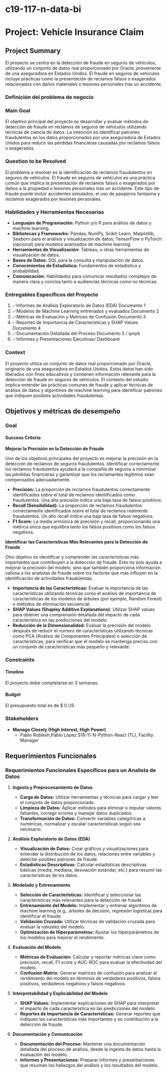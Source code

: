 # c19-117-n-data-bi

# Project: Vehicle Insurance Claim

## Project Summary
El proyecto se centra en la detección de fraude en seguros de vehículos, utilizando un conjunto de datos real proporcionado por Oracle, proveniente de una aseguradora en Estados Unidos. El fraude en seguros de vehículos incluye prácticas como la presentación de reclamos falsos o exagerados relacionados con daños materiales o lesiones personales tras un accidente.

### Definición del problema de negocio

### Main Goal
El objetivo principal del proyecto es desarrollar y evaluar métodos de detección de fraude en reclamos de seguros de vehículos utilizando técnicas de ciencia de datos. La intención es identificar patrones fraudulentos en los datos proporcionados por una aseguradora de Estados Unidos para reducir las pérdidas financieras causadas por reclamos falsos o exagerados.

### Question to be Resolved 
El problema a resolver es la identificación de reclamos fraudulentos en seguros de vehículos. El fraude en seguros de vehículos es una práctica común que implica la presentación de reclamos falsos o exagerados por daños a la propiedad o lesiones personales tras un accidente. Este tipo de fraude puede incluir accidentes simulados, el uso de pasajeros fantasma y reclamos exagerados por lesiones personales.

### Habilidades y Herramientas Necesarias
- **Lenguajes de Programación:** Python y/o R para análisis de datos y machine learning.
- **Bibliotecas y Frameworks:** Pandas, NumPy, Scikit-Learn, Matplotlib, Seaborn para el análisis y visualización de datos; TensorFlow o PyTorch (opcional) para modelos avanzados de machine learning.
- **Herramientas de Visualización:** Tableau, u otras herramientas de visualización de datos.
- **Bases de Datos:** SQL para la consulta y manipulación de datos.
- **Conocimientos de Estadística:** Fundamentos de estadística y probabilidad.
- **Comunicación:** Habilidades para comunicar resultados complejos de manera clara y concisa tanto a audiencias técnicas como no técnicas.

### Entregables Específicos del Proyecto
1. ✅Informes de Análisis Exploratorio de Datos (EDA) Documento 1
2. ✅Modelos de Machine Learning entrenados y evaluados Documento 2
3. ✅Métricas de Evaluación y Matrices de Confusión Documento 3
4. ✅Reportes de Importancia de Características y SHAP Values Documento 4
5. ✅Documentación Detallada del Proceso Documento 5 / ipnyb
6. ✅Informes y Presentaciones Ejecutivas/ Dashboard

### Context
El proyecto utiliza un conjunto de datos real proporcionado por Oracle, originario de una aseguradora en Estados Unidos. Estos datos han sido liberados con fines educativos y contienen información relevante para la detección de fraude en seguros de vehículos. El contexto del estudio implica entender las prácticas comunes de fraude y aplicar técnicas de análisis de datos y algoritmos de machine learning para identificar patrones que indiquen posibles actividades fraudulentas.

## Objetivos y métricas de desempeño

### Goal
#### Success Criteria
**Mejorar la Precisión en la Detección de Fraude**

Uno de los objetivos principales del proyecto es mejorar la precisión en la detección de reclamos de seguros fraudulentos. Identificar correctamente los reclamos fraudulentos ayudará a la compañía de seguros a minimizar las pérdidas financieras y garantizar que los reclamantes legítimos sean compensados adecuadamente.

- **Precisión:** La proporción de reclamos fraudulentos correctamente identificados sobre el total de reclamos identificados como fraudulentos. Una alta precisión indica una baja tasa de falsos positivos.
- **Recall (Sensibilidad):** La proporción de reclamos fraudulentos correctamente identificados sobre el total de reclamos realmente fraudulentos. Un alto recall indica una baja tasa de falsos negativos.
- **F1 Score:** La media armónica de precisión y recall, proporcionando una métrica única que equilibra tanto los falsos positivos como los falsos negativos.

**Identificar las Características Más Relevantes para la Detección de Fraude**

Otro objetivo es identificar y comprender las características más importantes que contribuyen a la detección de fraude. Esto no solo ayuda a mejorar la precisión del modelo, sino que también proporciona información valiosa a los analistas de fraude sobre los factores que más influyen en la identificación de actividades fraudulentas.

- **Importancia de las Características:** Evaluar la importancia de las características utilizando técnicas como el análisis de importancia de características de los modelos de árboles (por ejemplo, Random Forest) o métodos de eliminación secuencial.
- **SHAP Values (Shapley Additive Explanations):** Utilizar SHAP values para obtener una comprensión detallada del impacto de cada característica en las predicciones del modelo.
- **Reducción de la Dimensionalidad:** Evaluar la precisión del modelo después de reducir el número de características utilizando técnicas como PCA (Análisis de Componentes Principales) o selección de características, para verificar que el modelo se mantenga preciso con un conjunto de características más pequeño y relevante.

### Constraints

#### Timeline
El proyecto debe completarse en 3 semanas.

#### Budget
El presupuesto total es de \$ 0 US

### Stakeholders

- **Manage Closely (High Interest, High Power)**
  - Pablo Roblesh,Pablo López S16-11-N-Python-React (TL), Facility Manager

## Requerimientos Funcionales

### Requerimientos Funcionales Específicos para un Analista de Datos

1. **Ingesta y Preprocesamiento de Datos**
   - **Carga de Datos:** Utilizar herramientas y técnicas para cargar y leer el conjunto de datos proporcionado.
   - **Limpieza de Datos:** Aplicar métodos para eliminar o imputar valores faltantes, corregir errores y manejar datos duplicados.
   - **Transformación de Datos:** Convertir variables categóricas a numéricas, normalizar y escalar características según sea necesario.

2. **Análisis Exploratorio de Datos (EDA)**
   - **Visualización de Datos:** Crear gráficos y visualizaciones para entender la distribución de los datos, relaciones entre variables y detectar posibles patrones de fraude.
   - **Estadísticas Descriptivas:** Calcular estadísticas descriptivas básicas (media, mediana, desviación estándar, etc.) para resumir las características de los datos.

3. **Modelado y Entrenamiento**
   - **Selección de Características:** Identificar y seleccionar las características más relevantes para la detección de fraude.
   - **Entrenamiento del Modelo:** Implementar y entrenar algoritmos de machine learning (e.g., árboles de decisión, regresión logística) para identificar el fraude.
   - **Validación Cruzada:** Utilizar técnicas de validación cruzada para evaluar la robustez del modelo.
   - **Optimización de Hiperparámetros:** Ajustar los hiperparámetros de los modelos para mejorar el rendimiento.

4. **Evaluación del Modelo**
   - **Métricas de Evaluación:** Calcular y reportar métricas clave como precisión, recall, F1 score y AUC-ROC para evaluar la efectividad del modelo.
   - **Confusion Matrix:** Generar matrices de confusión para analizar el rendimiento del modelo en términos de verdaderos positivos, falsos positivos, verdaderos negativos y falsos negativos.

5. **Interpretabilidad y Explicabilidad del Modelo**
   - **SHAP Values:** Implementar explicaciones de SHAP para interpretar el impacto de cada característica en las predicciones del modelo.
   - **Reportes de Importancia de Características:** Generar reportes que indiquen las características más importantes y su contribución a la detección de fraude.

6. **Documentación y Comunicación**
   - **Documentación del Proceso:** Mantener una documentación detallada del proceso de análisis, desde la ingesta de datos hasta la evaluación del modelo.
   - **Informes y Presentaciones:** Preparar informes y presentaciones que resuman los hallazgos del análisis y los resultados del modelo.

